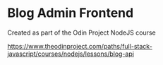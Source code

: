 # Blog Admin Frontend

Created as part of the Odin Project NodeJS course

https://www.theodinproject.com/paths/full-stack-javascript/courses/nodejs/lessons/blog-api
